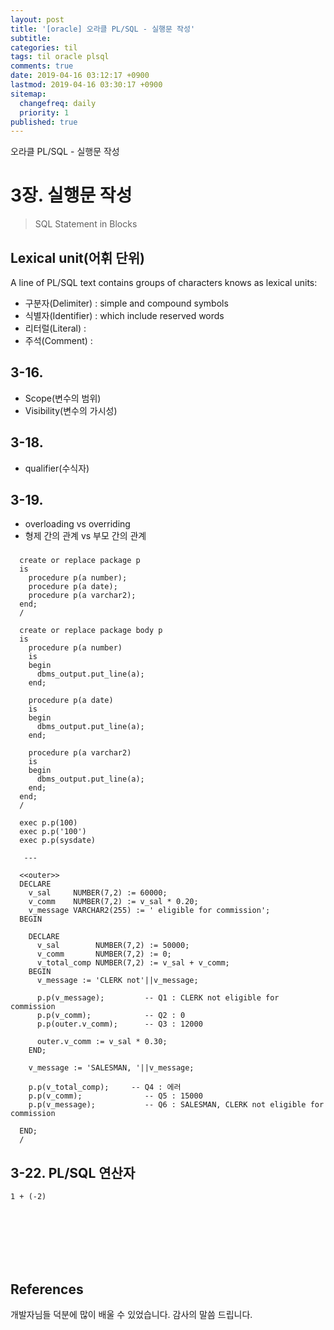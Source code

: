 ```yaml
---
layout: post
title: '[oracle] 오라클 PL/SQL - 실행문 작성'
subtitle: 
categories: til
tags: til oracle plsql
comments: true
date: 2019-04-16 03:12:17 +0900
lastmod: 2019-04-16 03:30:17 +0900
sitemap:
  changefreq: daily
  priority: 1
published: true
---
```


오라클 PL/SQL - 실행문 작성<br />

# 3장. 실행문 작성
> SQL Statement in Blocks

## Lexical unit(어휘 단위)
A line of PL/SQL text contains groups of characters knows as lexical units:

- 구분자(Delimiter) : simple and compound symbols
- 식별자(Identifier) : which include reserved words
- 리터럴(Literal) :
- 주석(Comment) : 

## 3-16.
- Scope(변수의 범위)
- Visibility(변수의 가시성)

## 3-18. 
- qualifier(수식자)

## 3-19. 
* overloading vs overriding
* 형제 간의 관계 vs 부모 간의 관계
###
      create or replace package p
      is
        procedure p(a number);
        procedure p(a date);
        procedure p(a varchar2);
      end;
      /
    
      create or replace package body p
      is
        procedure p(a number)
        is
        begin
          dbms_output.put_line(a);
        end;
    
        procedure p(a date)
        is
        begin
          dbms_output.put_line(a);
        end;
    
        procedure p(a varchar2)
        is
        begin
          dbms_output.put_line(a);
        end;
      end;
      /  
    
      exec p.p(100)
      exec p.p('100')
      exec p.p(sysdate)
    
       ---
    
      <<outer>>
      DECLARE
        v_sal     NUMBER(7,2) := 60000;
        v_comm    NUMBER(7,2) := v_sal * 0.20;
        v_message VARCHAR2(255) := ' eligible for commission';
      BEGIN 
    
        DECLARE
          v_sal        NUMBER(7,2) := 50000;
          v_comm       NUMBER(7,2) := 0;
          v_total_comp NUMBER(7,2) := v_sal + v_comm;
        BEGIN 
          v_message := 'CLERK not'||v_message;
    
          p.p(v_message);         -- Q1 : CLERK not eligible for commission
          p.p(v_comm);            -- Q2 : 0
          p.p(outer.v_comm);      -- Q3 : 12000
    
          outer.v_comm := v_sal * 0.30; 
        END;
    
        v_message := 'SALESMAN, '||v_message;
    
        p.p(v_total_comp);     -- Q4 : 에러
        p.p(v_comm);              -- Q5 : 15000 
        p.p(v_message);           -- Q6 : SALESMAN, CLERK not eligible for commission
    
      END;
      /

## 3-22. PL/SQL 연산자

    1 + (-2)


<br>
<br>
<br>
<br>
<br>

## References
개발자님들 덕분에 많이 배울 수 있었습니다. 감사의 말씀 드립니다.<br/>